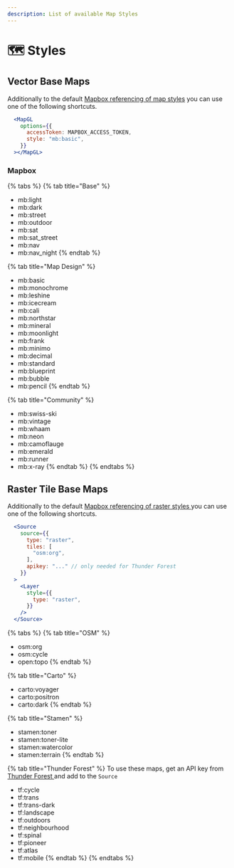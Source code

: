 ```yaml
---
description: List of available Map Styles
---
```


# 🗺 Styles

## Vector Base Maps

Additionally to the default [Mapbox referencing of map styles](https://docs.mapbox.com/mapbox-gl-js/style-spec/sources/#vector) you can use one of the following shortcuts.

```jsx
  <MapGL
    options={{
      accessToken: MAPBOX_ACCESS_TOKEN,
      style: "mb:basic",
    }}
  ></MapGL>
```

### Mapbox

{% tabs %}
{% tab title="Base" %}
* mb:light
* mb:dark
* mb:street
* mb:outdoor
* mb:sat
* mb:sat_street
* mb:nav
* mb:nav_night
{% endtab %}

{% tab title="Map Design" %}
* mb:basic
* mb:monochrome
* mb:leshine
* mb:icecream
* mb:cali
* mb:northstar
* mb:mineral
* mb:moonlight
* mb:frank
* mb:minimo
* mb:decimal
* mb:standard
* mb:blueprint
* mb:bubble
* mb:pencil
{% endtab %}

{% tab title="Community" %}
* mb:swiss-ski
* mb:vintage
* mb:whaam
* mb:neon
* mb:camoflauge
* mb:emerald
* mb:runner
* mb:x-ray
{% endtab %}
{% endtabs %}

## Raster Tile Base Maps

Additionally to the default [Mapbox referencing of raster styles ](https://docs.mapbox.com/mapbox-gl-js/style-spec/sources/#raster)you can use one of the following shortcuts.

```jsx
  <Source
    source={{
      type: "raster",
      tiles: [
        "osm:org",
      ],
      apikey: "..." // only needed for Thunder Forest
    }}
  >
    <Layer
      style={{
        type: "raster",
      }}
    />
  </Source>
```

{% tabs %}
{% tab title="OSM" %}
* osm:org
* osm:cycle
* open:topo
{% endtab %}

{% tab title="Carto" %}
* carto:voyager
* carto:positron
* carto:dark
{% endtab %}

{% tab title="Stamen" %}
* stamen:toner
* stamen:toner-lite
* stamen:watercolor
* stamen:terrain
{% endtab %}

{% tab title="Thunder Forest" %}
To use these maps, get an API key from [Thunder Forest ](https://manage.thunderforest.com/dashboard)and add to the `Source`

* tf:cycle
* tf:trans
* tf:trans-dark
* tf:landscape
* tf:outdoors
* tf:neighbourhood
* tf:spinal
* tf:pioneer
* tf:atlas
* tf:mobile
{% endtab %}
{% endtabs %}
